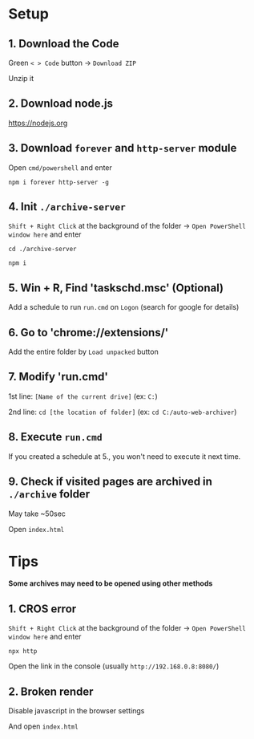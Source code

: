 # Setup

## 1. Download the Code
Green `< > Code` button -> `Download ZIP`

Unzip it

## 2. Download node.js
https://nodejs.org

## 3. Download `forever` and `http-server` module
Open `cmd/powershell` and enter

`npm i forever http-server -g`

## 4. Init `./archive-server`
`Shift + Right Click` at the background of the folder -> `Open PowerShell window here` and enter

`cd ./archive-server`

`npm i`

## 5. Win + R, Find 'taskschd.msc' (Optional)
Add a schedule to run `run.cmd` on `Logon` (search for google for details)

## 6. Go to 'chrome://extensions/'
Add the entire folder by `Load unpacked` button

## 7. Modify 'run.cmd'

1st line: `[Name of the current drive]` (ex: `C:`)

2nd line: `cd [the location of folder]` (ex: `cd C:/auto-web-archiver`)

## 8. Execute `run.cmd`
If you created a schedule at 5., you won't need to execute it next time.

## 9. Check if visited pages are archived in `./archive` folder
May take ~50sec

Open `index.html`

# Tips
**Some archives may need to be opened using other methods**

## 1. CROS error
`Shift + Right Click` at the background of the folder -> `Open PowerShell window here` and enter

`npx http`

Open the link in the console (usually `http://192.168.0.8:8080/`)

## 2. Broken render
Disable javascript in the browser settings

And open `index.html`
